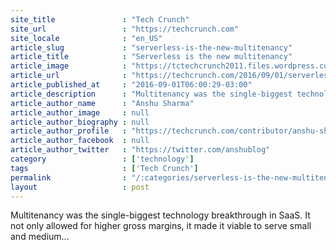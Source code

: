 ```yaml
---
site_title               : "Tech Crunch"
site_url                 : "https://techcrunch.com"
site_locale              : "en_US"
article_slug             : "serverless-is-the-new-multitenancy"
article_title            : "Serverless is the new multitenancy"
article_image            : "https://tctechcrunch2011.files.wordpress.com/2016/09/serverroom.jpg?w=764&h=400&crop=1"
article_url              : "https://techcrunch.com/2016/09/01/serverless-is-the-new-multitenancy/"
article_published_at     : "2016-09-01T06:00:29-03:00"
article_description      : "Multitenancy was the single-biggest technology breakthrough in SaaS. It not only allowed for higher gross margins, it made it viable to serve small and medium..."
article_author_name      : "Anshu Sharma"
article_author_image     : null
article_author_biography : null
article_author_profile   : "https://techcrunch.com/contributor/anshu-sharma/"
article_author_facebook  : null
article_author_twitter   : "https://twitter.com/anshublog"
category                 : ['technology']
tags                     : ['Tech Crunch']
permalink                : "/:categories/serverless-is-the-new-multitenancy/"
layout                   : post
---
```


Multitenancy was the single-biggest technology breakthrough in SaaS. It not only allowed for higher gross margins, it made it viable to serve small and medium...
